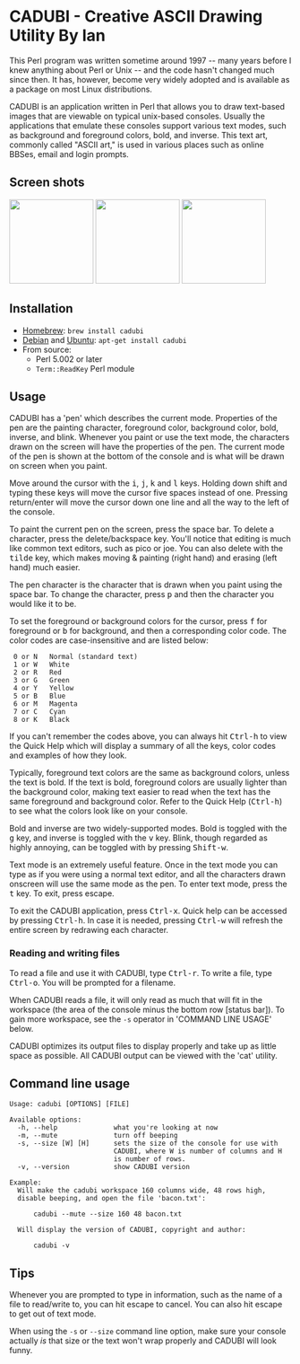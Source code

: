 # CADUBI - Creative ASCII Drawing Utility By Ian

This Perl program was written sometime around 1997 -- many years before I knew
anything about Perl or Unix -- and the code hasn't changed much since then. It
has, however, become very widely adopted and is available as a package on most
Linux distributions.

CADUBI is an application written in Perl that allows you to draw
text-based images that are viewable on typical unix-based consoles.
Usually the applications that emulate these consoles support various
text modes, such as background and foreground colors, bold, and
inverse. This text art, commonly called "ASCII art," is used in
various places such as online BBSes, email and login prompts.

## Screen shots

<img src="https://raw.githubusercontent.com/statico/cadubi/master/screenshots/catfile.png" width="150"/> <img src="https://raw.githubusercontent.com/statico/cadubi/master/screenshots/edit.png" width="150"/> <img src="https://raw.githubusercontent.com/statico/cadubi/master/screenshots/help.png" width="150"/>

## Installation

* [Homebrew](http://brew.sh/): `brew install cadubi`
* [Debian](https://packages.debian.org/wheezy/cadubi) and [Ubuntu](http://packages.ubuntu.com/precise/cadubi): `apt-get install cadubi`
* From source:
  * Perl 5.002 or later
  * `Term::ReadKey` Perl module

## Usage

CADUBI has a 'pen' which describes the current mode. Properties of
the pen are the painting character, foreground color, background
color, bold, inverse, and blink. Whenever you paint or use the text
mode, the characters drawn on the screen will have the properties of
the pen. The current mode of the pen is shown at the bottom of the
console and is what will be drawn on screen when you paint.

Move around the cursor with the <kbd>i</kbd>, <kbd>j</kbd>, <kbd>k</kbd> and <kbd>l</kbd> keys. Holding
down shift and typing these keys will move the cursor five spaces
instead of one. Pressing return/enter will move the cursor down one
line and all the way to the left of the console.

To paint the current pen on the screen, press the space bar. To
delete a character, press the delete/backspace key. You'll notice
that editing is much like common text editors, such as pico or joe.
You can also delete with the <kbd>tilde</kbd> key, which makes moving & painting
(right hand) and erasing (left hand) much easier.

The pen character is the character that is drawn when you paint using
the space bar. To change the character, press <kbd>p</kbd> and then the
character you would like it to be.

To set the foreground or background colors for the cursor, press <kbd>f</kbd>
for foreground or <kbd>b</kbd> for background, and then a corresponding color
    code. The color codes are case-insensitive and are listed below:

     0 or N   Normal (standard text)
     1 or W   White
     2 or R   Red
     3 or G   Green
     4 or Y   Yellow
     5 or B   Blue
     6 or M   Magenta
     7 or C   Cyan
     8 or K   Black
     
If you can't remember the codes above, you can always hit <kbd>Ctrl-h</kbd>
to view the Quick Help which will display a summary of all the keys,
color codes and examples of how they look.

Typically, foreground text colors are the same as background colors,
unless the text is bold. If the text is bold, foreground colors are
usually lighter than the background color, making text easier to read
when the text has the same foreground and background color. Refer to
the Quick Help (<kbd>Ctrl-h</kbd>) to see what the colors look like on your
console.

Bold and inverse are two widely-supported modes. Bold is toggled with
the <kbd>g</kbd> key, and inverse is toggled with the <kbd>v</kbd> key. Blink, though
regarded as highly annoying, can be toggled with by pressing
<kbd>Shift-w</kbd>.

Text mode is an extremely useful feature. Once in the text mode you
can type as if you were using a normal text editor, and all the
characters drawn onscreen will use the same mode as the pen. To enter
text mode, press the <kbd>t</kbd> key. To exit, press escape.

To exit the CADUBI application, press <kbd>Ctrl-x</kbd>. Quick help can be
accessed by pressing <kbd>Ctrl-h</kbd>. In case it is needed, pressing
<kbd>Ctrl-w</kbd> will refresh the entire screen by redrawing each
character.

### Reading and writing files

To read a file and use it with CADUBI, type <kbd>Ctrl-r</kbd>. To write
a file, type <kbd>Ctrl-o</kbd>. You will be prompted for a filename.

When CADUBI reads a file, it will only read as much that will fit in
the workspace (the area of the console minus the bottom row [status
bar]). To gain more workspace, see the `-s` operator in 'COMMAND LINE
USAGE' below.

CADUBI optimizes its output files to display properly and take up as
little space as possible. All CADUBI output can be viewed with the
'cat' utility.

## Command line usage

    Usage: cadubi [OPTIONS] [FILE]

    Available options:
      -h, --help              what you're looking at now
      -m, --mute              turn off beeping
      -s, --size [W] [H]      sets the size of the console for use with
                              CADUBI, where W is number of columns and H
                              is number of rows.
      -v, --version           show CADUBI version

    Example:
      Will make the cadubi workspace 160 columns wide, 48 rows high,
      disable beeping, and open the file 'bacon.txt':
      
          cadubi --mute --size 160 48 bacon.txt

      Will display the version of CADUBI, copyright and author:

          cadubi -v

## Tips

Whenever you are prompted to type in information, such as the name of
a file to read/write to, you can hit escape to cancel. You can also
hit escape to get out of text mode.

When using the `-s` or `--size` command line option, make sure your
console actually _is_ that size or the text won't wrap properly and
CADUBI will look funny.
